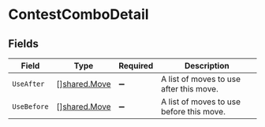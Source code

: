 # ContestComboDetail


## Fields

| Field                                        | Type                                         | Required                                     | Description                                  |
| -------------------------------------------- | -------------------------------------------- | -------------------------------------------- | -------------------------------------------- |
| `UseAfter`                                   | [][shared.Move](../../models/shared/move.md) | :heavy_minus_sign:                           | A list of moves to use after this move.      |
| `UseBefore`                                  | [][shared.Move](../../models/shared/move.md) | :heavy_minus_sign:                           | A list of moves to use before this move.     |